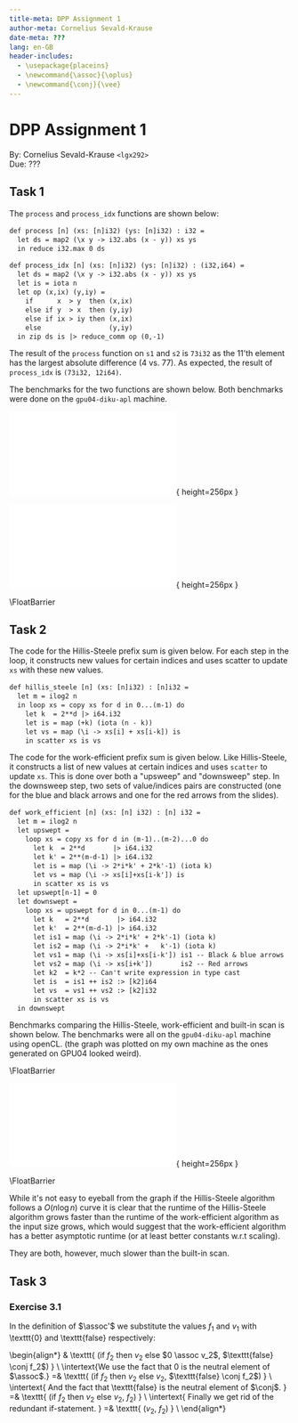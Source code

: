 ```yaml
---
title-meta: DPP Assignment 1
author-meta: Cornelius Sevald-Krause
date-meta: ???
lang: en-GB
header-includes:
  - \usepackage{placeins}
  - \newcommand{\assoc}{\oplus}
  - \newcommand{\conj}{\vee}
---
```


DPP Assignment 1
=================

By: Cornelius Sevald-Krause `<lgx292>`  
Due: ???

Task 1
------

The `process` and `process_idx` functions are shown below:

```futhark
def process [n] (xs: [n]i32) (ys: [n]i32) : i32 =
  let ds = map2 (\x y -> i32.abs (x - y)) xs ys
  in reduce i32.max 0 ds
```

```futhark
def process_idx [n] (xs: [n]i32) (ys: [n]i32) : (i32,i64) =
  let ds = map2 (\x y -> i32.abs (x - y)) xs ys
  let is = iota n
  let op (x,ix) (y,iy) =
    if      x  > y  then (x,ix)
    else if y  > x  then (y,iy)
    else if ix > iy then (x,ix)
    else                 (y,iy)
  in zip ds is |> reduce_comm op (0,-1)
```

The result of the `process` function on `s1` and `s2` is `73i32` as the 11'th
element has the largest absolute difference (4 vs. 77). As expected, the result
of `process_idx` is `(73i32, 12i64)`.

The benchmarks for the two functions are shown below.
Both benchmarks were done on the `gpu04-diku-apl` machine.

![benchmarks of `test_process`](figures/test_process.pdf){ height=256px }

![Benchmarks of `test_process_idx`](figures/test_process_idx.pdf){ height=256px }

\FloatBarrier

Task 2
------

The code for the Hillis-Steele prefix sum is given below.
For each step in the loop, it constructs new values for certain indices and uses
scatter to update `xs` with these new values.

```futhark
def hillis_steele [n] (xs: [n]i32) : [n]i32 =
  let m = ilog2 n
  in loop xs = copy xs for d in 0...(m-1) do
    let k  = 2**d |> i64.i32
    let is = map (+k) (iota (n - k))
    let vs = map (\i -> xs[i] + xs[i-k]) is
    in scatter xs is vs
```

The code for the work-efficient prefix sum is given below.
Like Hillis-Steele, it constructs a list of new values at certain indices and
uses `scatter` to update `xs`. This is done over both a "upsweep" and
"downsweep" step. In the downsweep step, two sets of value/indices pairs are
constructed (one for the blue and black arrows and one for the red arrows from
the slides).

```futhark
def work_efficient [n] (xs: [n] i32) : [n] i32 =
  let m = ilog2 n
  let upswept =
    loop xs = copy xs for d in (m-1)..(m-2)...0 do
      let k  = 2**d       |> i64.i32
      let k' = 2**(m-d-1) |> i64.i32
      let is = map (\i -> 2*i*k' + 2*k'-1) (iota k)
      let vs = map (\i -> xs[i]+xs[i-k']) is
      in scatter xs is vs
  let upswept[n-1] = 0
  let downswept =
    loop xs = upswept for d in 0...(m-1) do
      let k   = 2**d       |> i64.i32
      let k'  = 2**(m-d-1) |> i64.i32
      let is1 = map (\i -> 2*i*k' + 2*k'-1) (iota k)
      let is2 = map (\i -> 2*i*k' +   k'-1) (iota k)
      let vs1 = map (\i -> xs[i]+xs[i-k']) is1 -- Black & blue arrows
      let vs2 = map (\i -> xs[i+k'])       is2 -- Red arrows
      let k2  = k*2 -- Can't write expression in type cast
      let is  = is1 ++ is2 :> [k2]i64
      let vs  = vs1 ++ vs2 :> [k2]i32
      in scatter xs is vs
  in downswept
```

Benchmarks comparing the Hillis-Steele, work-efficient and built-in scan is
shown below. The benchmarks were all on the `gpu04-diku-apl` machine using
openCL. (the graph was plotted on my own machine as the ones generated on GPU04
looked weird).

\FloatBarrier

![benchmarks of prefix sums](figures/prefix-sum.pdf){ height=256px }

\FloatBarrier

While it's not easy to eyeball from the graph if the Hillis-Steele algorithm
follows a $O( n \log n)$ curve it is clear that the runtime of the Hillis-Steele
algorithm grows faster than the runtime of the work-efficient algorithm as the
input size grows, which would suggest that the work-efficient algorithm has a
better asymptotic runtime (or at least better constants w.r.t scaling).

They are both, however, much slower than the built-in scan.


Task 3
------

### Exercise 3.1

In the definition of $\assoc'$ we substitute the values $f_1$ and $v_1$ with
\texttt{0} and \texttt{false} respectively:

\begin{align*}
     & \texttt{
        (if $f_2$ then $v_2$ else $0 \assoc v_2$, $\texttt{false} \conj f_2$)
    }
    \\
    \intertext{We use the fact that $0$ is the neutral element of $\assoc$.}
    =& \texttt{
        (if $f_2$ then $v_2$ else $v_2$, $\texttt{false} \conj f_2$)
    }
    \\
    \intertext{
        And the fact that \texttt{false} is the neutral element of $\conj$.
    }
    =& \texttt{
        (if $f_2$ then $v_2$ else $v_2$, $f_2$)
    }
    \\
    \intertext{
        Finally we get rid of the redundant if-statement.
    }
    =& \texttt{
        ($v_2$, $f_2$)
    }
    \\
\end{align*}
